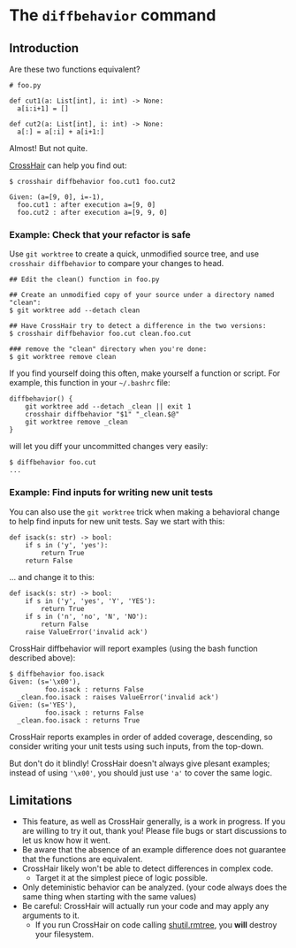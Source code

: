 # The `diffbehavior` command


## Introduction

Are these two functions equivalent?
```
# foo.py

def cut1(a: List[int], i: int) -> None:
  a[i:i+1] = []

def cut2(a: List[int], i: int) -> None:
  a[:] = a[:i] + a[i+1:]
```

Almost! But not quite.

[CrossHair](../README.md) can help you find out:

```
$ crosshair diffbehavior foo.cut1 foo.cut2

Given: (a=[9, 0], i=-1),
  foo.cut1 : after execution a=[9, 0]
  foo.cut2 : after execution a=[9, 9, 0]
```

### Example: Check that your refactor is safe

Use `git worktree` to create a quick, unmodified source tree, and use
`crosshair diffbehavior` to compare your changes to head.

```
## Edit the clean() function in foo.py

## Create an unmodified copy of your source under a directory named "clean":
$ git worktree add --detach clean

## Have CrossHair try to detect a difference in the two versions:
$ crosshair diffbehavior foo.cut clean.foo.cut

### remove the "clean" directory when you're done:
$ git worktree remove clean
```

If you find yourself doing this often, make yourself a function or script. For example, this function in your `~/.bashrc` file:
```
diffbehavior() {
    git worktree add --detach _clean || exit 1
    crosshair diffbehavior "$1" "_clean.$@"
    git worktree remove _clean
}
```
will let you diff your uncommitted changes very easily:
```
$ diffbehavior foo.cut
...
```

### Example: Find inputs for writing new unit tests

You can also use the `git worktree` trick when making a behavioral change to
help find inputs for new unit tests. Say we start with this:
```
def isack(s: str) -> bool:
    if s in ('y', 'yes'):
        return True
    return False
```
... and change it to this:
```
def isack(s: str) -> bool:
    if s in ('y', 'yes', 'Y', 'YES'):
        return True
    if s in ('n', 'no', 'N', 'NO'):
        return False
    raise ValueError('invalid ack')
```
CrossHair diffbehavior will report examples (using the bash function described above):
```
$ diffbehavior foo.isack
Given: (s='\x00'),
         foo.isack : returns False
  _clean.foo.isack : raises ValueError('invalid ack')
Given: (s='YES'),
         foo.isack : returns False
  _clean.foo.isack : returns True
```
CrossHair reports examples in order of added coverage, descending, so consider
writing your unit tests using such inputs, from the top-down.

But don't do it blindly! CrossHair doesn't always give plesant examples;
instead of using `'\x00'`, you should just use `'a'` to cover the same logic.

## Limitations

* This feature, as well as CrossHair generally, is a work in progress. If you
  are willing to try it out, thank you! Please file bugs or start discussions to
  let us know how it went.
* Be aware that the absence of an example difference does not guarantee that the
  functions are equivalent.
* CrossHair likely won't be able to detect differences in complex code.
  * Target it at the simplest piece of logic possible.
* Only deteministic behavior can be analyzed.
  (your code always does the same thing when starting with the same values)
* Be careful: CrossHair will actually run your code and may apply any arguments
  to it.
  * If you run CrossHair on code calling
    [shutil.rmtree](https://docs.python.org/3/library/shutil.html#shutil.rmtree),
    you **will** destroy your filesystem.
